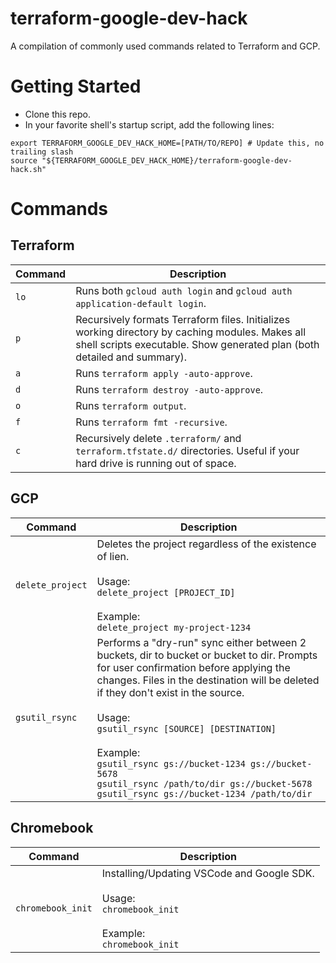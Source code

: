 # terraform-google-dev-hack

A compilation of commonly used commands related to Terraform and GCP.

# Getting Started

- Clone this repo.
- In your favorite shell's startup script, add the following lines:

```shell script
export TERRAFORM_GOOGLE_DEV_HACK_HOME=[PATH/TO/REPO] # Update this, no trailing slash 
source "${TERRAFORM_GOOGLE_DEV_HACK_HOME}/terraform-google-dev-hack.sh"
```

# Commands

## Terraform

| Command     | Description |
| ----------- | ----------- |
| `lo`        | Runs both `gcloud auth login` and `gcloud auth application-default login`. |
| `p`         | Recursively formats Terraform files. Initializes working directory by caching modules. Makes all shell scripts executable. Show generated plan (both detailed and summary). |
| `a`         | Runs `terraform apply -auto-approve`. |
| `d`         | Runs `terraform destroy -auto-approve`. |
| `o`         | Runs `terraform output`. |
| `f`         | Runs `terraform fmt -recursive`. |
| `c`         | Recursively delete `.terraform/` and `terraform.tfstate.d/` directories. Useful if your hard drive is running out of space. |

## GCP

| Command     | Description |
| ----------- | ----------- |
| `delete_project` | Deletes the project regardless of the existence of lien.<br/><br/>Usage:<br/>`delete_project [PROJECT_ID]`<br/><br/>Example:<br/>`delete_project my-project-1234`|
| `gsutil_rsync` | Performs a "dry-run" sync either between 2 buckets, dir to bucket or bucket to dir. Prompts for user confirmation before applying the changes. Files in the destination will be deleted if they don't exist in the source.<br/><br/>Usage:<br/>`gsutil_rsync [SOURCE] [DESTINATION]`<br/><br/>Example:<br/>`gsutil_rsync gs://bucket-1234 gs://bucket-5678`<br/>`gsutil_rsync /path/to/dir gs://bucket-5678`<br/>`gsutil_rsync gs://bucket-1234 /path/to/dir`|

## Chromebook

| Command     | Description |
| ----------- | ----------- |
| `chromebook_init` | Installing/Updating VSCode and Google SDK.<br/><br/>Usage:<br/>`chromebook_init`<br/><br/>Example:<br/>`chromebook_init` |
